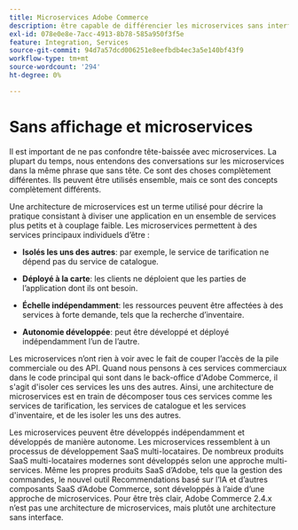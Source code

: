 ```yaml
---
title: Microservices Adobe Commerce
description: être capable de différencier les microservices sans interface utilisateur graphique des microservices liés à Adobe Commerce ;
exl-id: 078e0e8e-7acc-4913-8b78-585a950f3f5e
feature: Integration, Services
source-git-commit: 94d7a57dcd006251e8eefbdb4ec3a5e140bf43f9
workflow-type: tm+mt
source-wordcount: '294'
ht-degree: 0%

---
```


# Sans affichage et microservices

Il est important de ne pas confondre tête-baissée avec microservices. La plupart du temps, nous entendons des conversations sur les microservices dans la même phrase que sans tête. Ce sont des choses complètement différentes. Ils peuvent être utilisés ensemble, mais ce sont des concepts complètement différents.

Une architecture de microservices est un terme utilisé pour décrire la pratique consistant à diviser une application en un ensemble de services plus petits et à couplage faible. Les microservices permettent à des services principaux individuels d’être :

- **Isolés les uns des autres**: par exemple, le service de tarification ne dépend pas du service de catalogue.

- **Déployé à la carte**: les clients ne déploient que les parties de l’application dont ils ont besoin.

- **Échelle indépendamment**: les ressources peuvent être affectées à des services à forte demande, tels que la recherche d’inventaire.

- **Autonomie développée**: peut être développé et déployé indépendamment l’un de l’autre.

Les microservices n’ont rien à voir avec le fait de couper l’accès de la pile commerciale ou des API. Quand nous pensons à ces services commerciaux dans le code principal qui sont dans le back-office d&#39;Adobe Commerce, il s&#39;agit d&#39;isoler ces services les uns des autres. Ainsi, une architecture de microservices est en train de décomposer tous ces services comme les services de tarification, les services de catalogue et les services d&#39;inventaire, et de les isoler les uns des autres.

Les microservices peuvent être développés indépendamment et développés de manière autonome. Les microservices ressemblent à un processus de développement SaaS multi-locataires. De nombreux produits SaaS multi-locataires modernes sont développés selon une approche multi-services. Même les propres produits SaaS d’Adobe, tels que la gestion des commandes, le nouvel outil Recommendations basé sur l’IA et d’autres composants SaaS d’Adobe Commerce, sont développés à l’aide d’une approche de microservices. Pour être très clair, Adobe Commerce 2.4.x n’est pas une architecture de microservices, mais plutôt une architecture sans interface.
